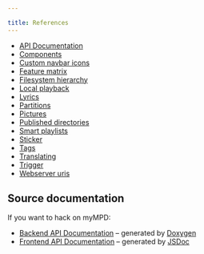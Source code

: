 ```yaml
---

title: References
---
```


- [API Documentation](api/index.md)
- [Components](components.md)
- [Custom navbar icons](custom-navbar-icons.md)
- [Feature matrix](feature-matrix.md)
- [Filesystem hierarchy](filesystem-hierarchy.md)
- [Local playback](local-playback.md)
- [Lyrics](lyrics.md)
- [Partitions](partitions.md)
- [Pictures](pictures.md)
- [Published directories](published-directories.md)
- [Smart playlists](smart-playlists.md)
- [Sticker](sticker.md)
- [Tags](tags.md)
- [Translating](translating.md)
- [Trigger](trigger.md)
- [Webserver uris](webserver-uris.md)

## Source documentation

If you want to hack on myMPD:

- [Backend API Documentation](../doxygen/html/index.html) &ndash; generated by [Doxygen](https://www.doxygen.nl/)
- [Frontend API Documentation](../jsdoc/index.html) &ndash; generated by [JSDoc](https://jsdoc.app/)
